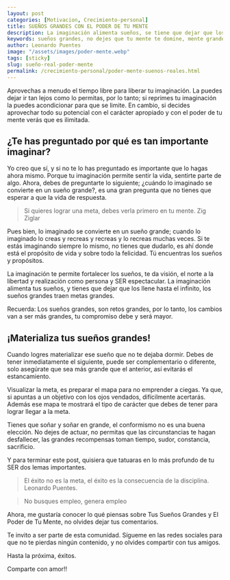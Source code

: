 ```yaml
---
layout: post
categories: [Motivacion, Crecimiento-personal]
title: SUEÑOS GRANDES CON EL PODER DE TU MENTE
description: La imaginación alimenta sueños, se tiene que dejar que los llene hasta el infinito. Los sueños grandes traen recompensas grandes e implican retos mayores
keywords: sueños grandes, no dejes que tu mente te domine, mente grande, no leo mentes, relee un libro y veras que hasta lo mismo es diferente, psicologia oscura, mente brillante
author: Leonardo Puentes
image: "/assets/images/poder-mente.webp"
tags: [sticky]
slug: sueño-real-poder-mente
permalink: /crecimiento-personal/poder-mente-suenos-reales.html
---
```

Aprovechas a menudo el tiempo libre para liberar tu imaginación. La puedes dejar ir tan lejos como lo permitas, por lo tanto; si reprimes tu imaginación la puedes acondicionar para que se limite. En cambio, si decides aprovechar todo su potencial con el carácter apropiado y con el poder de tu mente verás que es ilimitada.

## ¿Te has preguntado por qué es tan importante imaginar?

Yo creo que sí, y si no te lo has preguntado es importante que lo hagas ahora mismo. Porque tu imaginación permite sentir la vida, sentirte parte de algo. Ahora, debes de preguntarte lo siguiente; ¿cuándo lo imaginado se convierte en un sueño grande?, es una gran pregunta que no tienes que esperar a que la vida de respuesta.

> Si quieres lograr una meta, debes verla primero en tu mente. Zig Ziglar

Pues bien, lo imaginado se convierte en un sueño grande; cuando lo imaginado lo creas y recreas y recreas y lo recreas muchas veces. Si te estás imaginando siempre lo mismo, no tienes que dudarlo, es ahí donde está el propósito de vida y sobre todo la felicidad. Tú encuentras los sueños y propósitos.

La imaginación te permite fortalecer los sueños, te da visión, el norte a la libertad y realización como persona y SER espectacular. La imaginación alimenta tus sueños, y tienes que dejar que los llene hasta el infinito, los sueños grandes traen metas grandes.

Recuerda: Los sueños grandes, son retos grandes, por lo tanto, los cambios van a ser más grandes, tu compromiso debe y será mayor.

## ¡Materializa tus sueños grandes!

Cuando logres materializar ese sueño que no te dejaba dormir. Debes de tener inmediatamente el siguiente, puede ser complementario o diferente, solo asegúrate que sea más grande que el anterior, así evitarás el estancamiento.

Visualizar la meta, es preparar el mapa para no emprender a ciegas. Ya que, si apuntas a un objetivo con los ojos vendados, difícilmente acertarás. Además ese mapa te mostrará el tipo de carácter que debes de tener para lograr llegar a la meta.

Tienes que soñar y soñar en grande, el conformismo no es una buena elección. No dejes de actuar, no permitas que las circunstancias te hagan desfallecer, las grandes recompensas toman tiempo, sudor, constancia, sacrificio.

Y para terminar este post, quisiera que tatuaras en lo más profundo de tu SER dos lemas importantes. 

> El éxito no es la meta, el éxito es la consecuencia de la disciplina. Leonardo Puentes.

> No busques empleo, genera empleo

Ahora, me gustaría conocer lo qué piensas sobre Tus Sueños Grandes y El Poder de Tu Mente, no olvides dejar tus comentarios.

Te invito a ser parte de esta comunidad. Sígueme en las redes sociales para que no te pierdas ningún contenido, y no olvides compartir con tus amigos.

Hasta la próxima, éxitos.

Comparte con amor!!

